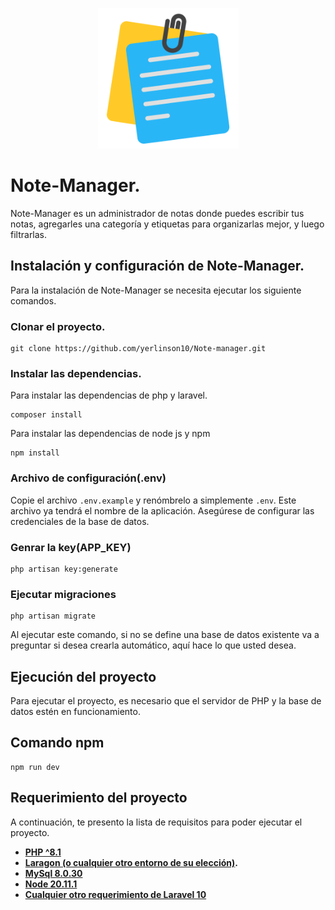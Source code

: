 <p align="center"><img src="logo.png" width="225" alt="Note-Manager logo"></p>

# Note-Manager.
Note-Manager es un administrador de notas donde puedes escribir tus notas, agregarles una categoría y etiquetas para organizarlas mejor, y luego filtrarlas.

## Instalación y configuración de Note-Manager.
Para la instalación de Note-Manager se necesita ejecutar los siguiente comandos.

### Clonar el proyecto.

```console
git clone https://github.com/yerlinson10/Note-manager.git
```
### Instalar las dependencias.
Para instalar las dependencias de php y laravel.
 ```console
composer install
 ```
Para instalar las dependencias de node js y npm
```console
npm install
```
### Archivo de configuración(.env)
Copie el archivo ``.env.example`` y renómbrelo a simplemente ``.env``. Este archivo ya tendrá el nombre de la aplicación. Asegúrese de configurar las credenciales de la base de datos.

### Genrar la key(APP_KEY)
```console
php artisan key:generate
```

### Ejecutar migraciones

```console
php artisan migrate
```
Al ejecutar este comando, si no se define una base de datos existente va a preguntar si desea crearla automático, aquí hace lo que usted desea.

## Ejecución del proyecto
Para ejecutar el proyecto, es necesario que el servidor de PHP y la base de datos estén en funcionamiento.
## Comando npm
```console
npm run dev
```
## Requerimiento del proyecto
A continuación, te presento la lista de requisitos para poder ejecutar el proyecto.
- **[PHP ^8.1](https://www.php.net/releases/8.1/en.php)**
- **[Laragon (o cualquier otro entorno de su elección)](https://laragon.org/download/).**
- **[MySql 8.0.30](https://dev.mysql.com/doc/relnotes/mysql/8.0/en/news-8-0-30.html)**
- **[Node 20.11.1](https://nodejs.org/en/blog/release/v20.11.1)**
- **[Cualquier otro requerimiento de Laravel 10](https://laravel.com/docs/10.x/releases)**
